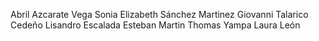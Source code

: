 Abril Azcarate Vega
Sonia Elizabeth Sánchez Martinez
Giovanni Talarico Cedeño
Lisandro Escalada
Esteban Martin
Thomas Yampa
Laura León